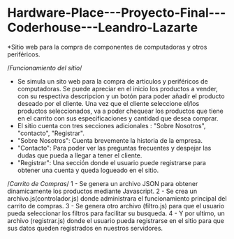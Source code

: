 # Hardware-Place---Proyecto-Final---Coderhouse---Leandro-Lazarte
*Sitio web para la compra de componentes de computadoras y otros periféricos.

/*Funcionamiento del sitio*/
- Se simula un sito web para la compra de articulos y periféricos de computadoras. Se puede apreciar en el inicio los productos a vender,
con su respectiva descripcion y un botón para poder añadir el producto deseado por el cliente. Una vez que el cliente seleccione el/los productos seleccionados, va a poder chequear los productos que tiene en el carrito con sus especificaciones y cantidad que desea comprar.
- El sitio cuenta con tres secciones adicionales : "Sobre Nosotros", "contacto", "Registrar".
- "Sobre Nosotros": Cuenta brevemente la historia de la empresa.
- "Contacto": Para poder ver las preguntas frecuentes y despejar las dudas que pueda a llegar a tener el cliente.
- "Registrar": Una sección donde el usuario puede registrarse para obtener una cuenta y queda logueado en el sitio.

/*Carrito de Compras*/
1 - Se genera un archivo JSON para obtener dinamicamente los productos mediante Javascript.
2 - Se crea un archivo.js(controlador.js) donde administrara el funcionamiento principal del carrito de compras.
3 - Se genera otro archivo (filtro.js) para que el usuario pueda seleccionar los filtros para facilitar su busqueda.
4 - Y por ultimo, un archivo (registrar.js) donde el usuario pueda registrarse en el sitio para que sus datos queden registrados en nuestros servidores.
